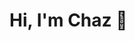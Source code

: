 # Hi, I'm Chaz 👋

<!--
**Chaz-Ortiz/Chaz-Ortiz** is a ✨ _special_ ✨ repository because its `README.md` (this file) appears on your GitHub profile.

Here are some ideas to get you started:

🎓 Computer Science student at UTSA
💻 Studying Software Engineering, Data Science, and Cyber Operations
🏅 A.A. Economics, A.S. Mechanical Engineering. 
- 🤔 I’m looking for help with ...
- 💬 Ask me about ...
- 📫 How to reach me: ...
- 😄 Pronouns: ...
- ⚡ Fun fact: ...
-->

